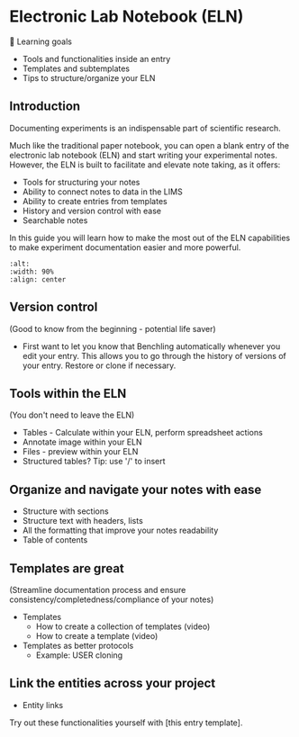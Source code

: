 # Electronic Lab Notebook (ELN)

 🎯 Learning goals
- Tools and functionalities inside an entry
- Templates and subtemplates
- Tips to structure/organize your ELN

## Introduction

Documenting experiments is an indispensable part of scientific research.

Much like the traditional paper notebook, you can open a blank entry of the electronic lab notebook (ELN) and start writing your experimental notes. However, the ELN is built to facilitate and elevate note taking, as it offers:

- Tools for structuring your notes
- Ability to connect notes to data in the LIMS
- Ability to create entries from templates
- History and version control with ease
- Searchable notes

In this guide you will learn how to make the most out of the ELN capabilities to make experiment documentation easier and more powerful.

```{figure} ../_static/images/eln-guide-5.png
:alt:
:width: 90%
:align: center
```

## Version control
(Good to know from the beginning - potential life saver)
- First want to let you know that Benchling automatically whenever you edit your entry. This allows you to go through the history of versions of your entry. Restore or clone if necessary.

## Tools within the ELN
(You don't need to leave the ELN)
- Tables - Calculate within your ELN, perform spreadsheet actions
- Annotate image within your ELN
- Files - preview within your ELN
- Structured tables?
Tip: use '/' to insert

## Organize and navigate your notes with ease
- Structure with sections
- Structure text with headers, lists
- All the formatting that improve your notes readability
- Table of contents

## Templates are great
(Streamline documentation process and ensure consistency/completedness/compliance of your notes)
- Templates
	- How to create a collection of templates (video)
	- How to create a template (video)
- Templates as better protocols
    - Example: USER cloning

## Link the entities across your project
- Entity links

Try out these functionalities yourself with [this entry template].
